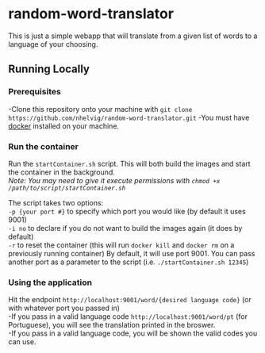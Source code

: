 # random-word-translator
This is just a simple webapp that will translate from a given list of words to a language of your choosing.

## Running Locally

### Prerequisites
-Clone this repository onto your machine with `git clone https://github.com/nhelvig/random-word-translator.git`
-You must have [docker](https://docs.docker.com/engine/installation/) installed on your machine.

### Run the container
Run the `startContainer.sh` script. This will both build the images and start the container in the background.  
_Note: You may need to give it execute permissions with `chmod +x /path/to/script/startContainer.sh`_  

The script takes two options:  
`-p {your port #}` to specify which port you would like (by default it uses 9001)  
`-i no` to declare if you do not want to build the images again (it does by default)  
`-r` to reset the container (this will run `docker kill` and `docker rm` on a previously running container)
By default, it will use port 9001. You can pass another port as a parameter to the script (i.e. `./startContainer.sh 12345`)

### Using the application
Hit the endpoint `http://localhost:9001/word/{desired language code}` (or with whatever port you passed in)  
-If you pass in a valid language code `http://localhost:9001/word/pt` (for Portuguese), you will see the translation printed in the broswer.  
-If you pass in a valid language code, you will be shown the valid codes you can use.

